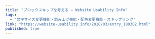 ```yaml
---
title: "ブロックスキップを考える — Website Usability Info"
tags:
  - "文字サイズ変更機能・読み上げ機能・配色変更機能・スキップリンク"
link: "https://website-usability.info/2018/03/entry_180302.html"
published: true
---
```

